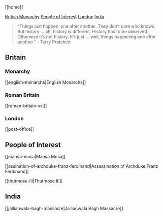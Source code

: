[[home]]

[British Monarchy](#british-monarchy)
[People of Interest](#people-of-interest)
[London](#london)
[India](#india)

> "Things just happen, one after another. They don’t care who knows. But history … ah, history is different. History has to be observed. Otherwise it’s not history. It’s just … well, things happening one after another." - Terry Pratchett

## Britain

### Monarchy

[[english-monarchs|English Monarchs]]

### Roman Britain

[[roman-britain-vsi]]

### London

[[post-office]]

## People of Interest

[[mansa-musa|Mansa Musa]]

[[assination-of-archduke-franz-ferdinand|Assassination of Archduke Franz Ferdinand]]

[[thutmose-III|Thutmose III]]

## India

[[jallianwala-bagh-massacre|Jallianwala Bagh Massacre]]
